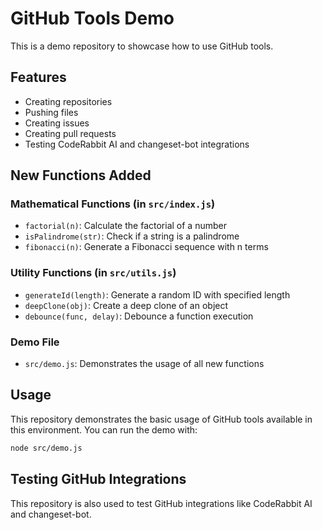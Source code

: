 # GitHub Tools Demo

This is a demo repository to showcase how to use GitHub tools.

## Features

- Creating repositories
- Pushing files
- Creating issues
- Creating pull requests
- Testing CodeRabbit AI and changeset-bot integrations

## New Functions Added

### Mathematical Functions (in `src/index.js`)
- `factorial(n)`: Calculate the factorial of a number
- `isPalindrome(str)`: Check if a string is a palindrome
- `fibonacci(n)`: Generate a Fibonacci sequence with n terms

### Utility Functions (in `src/utils.js`)
- `generateId(length)`: Generate a random ID with specified length
- `deepClone(obj)`: Create a deep clone of an object
- `debounce(func, delay)`: Debounce a function execution

### Demo File
- `src/demo.js`: Demonstrates the usage of all new functions

## Usage

This repository demonstrates the basic usage of GitHub tools available in this environment. You can run the demo with:

```bash
node src/demo.js
```

## Testing GitHub Integrations

This repository is also used to test GitHub integrations like CodeRabbit AI and changeset-bot.
